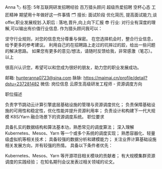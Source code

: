 Anna
🏷️ 标签: 5年互联网研发招聘经验 百万猎头顾问 超级热爱招聘 空杯心态 工匠精神 期望用十年做好这一件事情
🗂 擅长: 面试阶段 优化简历, 提高面试能力,谈offer,职业发展规划.入职后 : 落地,晋升,向上向下汇报
😎 行业: 对行业有深度的理解,可以输出有价值行业信息.
作为猎头顾问我可以：

坚守行业规则，对您的信息充分尊重与保密。
在您选择机会时，整合行业信息，给予更多的参考建议。
利用自己的在招聘路上走过的坑摔过的跤，给出一些问题的解决思路。
如果您有更多的意见/想法，请随时反馈给我，非常感激（笔芯）。
以上

很高兴认识您，希望可以和您成为很好的朋友，助力您的职业发展成功。

邮箱: hunteranna0723@sina.com
脉脉: https://maimai.cn/profile/detail?dstu=237281482
微信:
岗位信息
云原生高级研发工程师 - 资源调度方向

职位描述

负责字节跳动云计算引擎底层基础设施的管理与资源调度优化；
负责保障基础设施的可用性和稳定性，优化性能并提升资源利用率；
负责设计和构建下一代大规模 K8S/Yarn 融合场景下的资源调度系统。
职位要求

具备扎实的数据结构和算法基本功，熟悉常见的调度算法；
深入理解 Kubernetes、Mesos、Yarn 等一个或多个系统的调度实现；
熟悉容器化、轻量级虚拟机等相关技术；
具备较强的数据分析和建模能力；
关注业界计算基础设施相关发展方向，并有较强的热情。
具备以下条件者优先：

Kubernetes、Mesos、Yarn 等开源项目相关模块的贡献者；
有大规模集群资源调度的实践经验；
在知名期刊会议发表过相关领域的论文。
